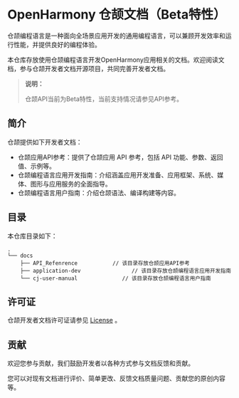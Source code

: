 # OpenHarmony 仓颉文档（Beta特性）

仓颉编程语言是一种面向全场景应用开发的通用编程语言，可以兼顾开发效率和运行性能，并提供良好的编程体验。

本仓库存放使用仓颉编程语言开发OpenHarmony应用相关的文档。欢迎阅读文档，参与仓颉开发者文档开源项目，共同完善开发者文档。

> **说明：**
>
> 仓颉API当前为Beta特性，当前支持情况请参见API参考。

## 简介

仓颉提供如下开发者文档：

- 仓颉应用API参考：提供了仓颉应用 API 参考，包括 API 功能、参数、返回值、示例等。
- 仓颉编程语言应用开发指南：介绍涵盖应用开发准备、应用框架、系统、媒体、图形与应用服务的全面指导。
- 仓颉编程语言用户指南：介绍仓颉语法、编译构建等内容。

## 目录

本仓库目录如下：

```text
.
└── docs
    ├── API_Refenrence           // 该目录存放仓颉应用API参考
    ├── application-dev                // 该目录存放仓颉编程语言应用开发指南
    └── cj-user-manual              // 该目录存放仓颉编程语言用户指南
```

## 许可证

仓颉开发者文档许可证请参见 [License](./LICENSE) 。

## 贡献

欢迎您参与贡献，我们鼓励开发者以各种方式参与文档反馈和贡献。

您可以对现有文档进行评价、简单更改、反馈文档质量问题、贡献您的原创内容等。
